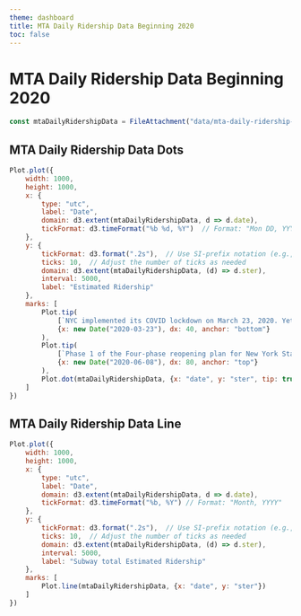 ```yaml
---
theme: dashboard
title: MTA Daily Ridership Data Beginning 2020
toc: false
---
```


# MTA Daily Ridership Data Beginning 2020

<!-- Load and transform the data -->

```js
const mtaDailyRidershipData = FileAttachment("data/mta-daily-ridership-data-beginning-2020.json").json();
```

<!-- Uncomment to display the Array(Objects) -->
<!-- ```js -->
<!-- display(mtaDailyRidershipData) -->
<!-- ``` -->

## MTA Daily Ridership Data Dots

<!-- TODO: Display markers for when COVID pandemic starts and ends -->
```js
Plot.plot({
	width: 1000,
	height: 1000,
	x: {
		type: "utc",
		label: "Date",
		domain: d3.extent(mtaDailyRidershipData, d => d.date),
		tickFormat: d3.timeFormat("%b %d, %Y")  // Format: "Mon DD, YYYY"
	},
	y: {
		tickFormat: d3.format(".2s"),  // Use SI-prefix notation (e.g., 1M for 1 million)
		ticks: 10,  // Adjust the number of ticks as needed
		domain: d3.extent(mtaDailyRidershipData, (d) => d.ster),
		interval: 5000,
		label: "Estimated Ridership"
	},
	marks: [
		Plot.tip(
			[`NYC implemented its COVID lockdown on March 23, 2020. Yet, the lockdown is partial, as non-essential workers are encouraged to work from home, while the public transit system continues to operate but with reduced schedules. Only after May 6, 2020, the subway system is shut down daily during 1–5 AM for cleaning`],
			{x: new Date("2020-03-23"), dx: 40, anchor: "bottom"}
		),
		Plot.tip(
			[`Phase 1 of the Four-phase reopening plan for New York State is met by New York City. `],
			{x: new Date("2020-06-08"), dx: 80, anchor: "top"}
		),
		Plot.dot(mtaDailyRidershipData, {x: "date", y: "ster", tip: true}),
	]
})
```

## MTA Daily Ridership Data Line

```js
Plot.plot({
	width: 1000,
	height: 1000,
	x: {
		type: "utc",
		label: "Date",
		domain: d3.extent(mtaDailyRidershipData, d => d.date),
		tickFormat: d3.timeFormat("%b, %Y") // Format: "Month, YYYY"
	},
	y: {
		tickFormat: d3.format(".2s"),  // Use SI-prefix notation (e.g., 1M for 1 million)
		ticks: 10,  // Adjust the number of ticks as needed
		domain: d3.extent(mtaDailyRidershipData, (d) => d.ster),
		interval: 5000,
		label: "Subway total Estimated Ridership"
	},
	marks: [
		Plot.line(mtaDailyRidershipData, {x: "date", y: "ster"})
	]
})
```